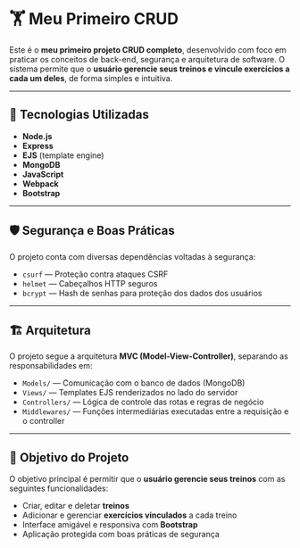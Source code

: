 # 🏋️ Meu Primeiro CRUD

Este é o **meu primeiro projeto CRUD completo**, desenvolvido com foco em praticar os conceitos de back-end, segurança e arquitetura de software. O sistema permite que o **usuário gerencie seus treinos e vincule exercícios a cada um deles**, de forma simples e intuitiva.

---

## 🚀 Tecnologias Utilizadas

- **Node.js**
- **Express**
- **EJS** (template engine)
- **MongoDB**
- **JavaScript**
- **Webpack**
- **Bootstrap**

---

## 🛡️ Segurança e Boas Práticas

O projeto conta com diversas dependências voltadas à segurança:

- `csurf` — Proteção contra ataques CSRF  
- `helmet` — Cabeçalhos HTTP seguros  
- `bcrypt` — Hash de senhas para proteção dos dados dos usuários

---

## 🏗️ Arquitetura

O projeto segue a arquitetura **MVC (Model-View-Controller)**, separando as responsabilidades em:

- `Models/` — Comunicação com o banco de dados (MongoDB)
- `Views/` — Templates EJS renderizados no lado do servidor
- `Controllers/` — Lógica de controle das rotas e regras de negócio
- `Middlewares/` — Funções intermediárias executadas entre a requisição e o controller

---

## 🎯 Objetivo do Projeto

O objetivo principal é permitir que o **usuário gerencie seus treinos** com as seguintes funcionalidades:

- Criar, editar e deletar **treinos**
- Adicionar e gerenciar **exercícios vinculados** a cada treino
- Interface amigável e responsiva com **Bootstrap**
- Aplicação protegida com boas práticas de segurança